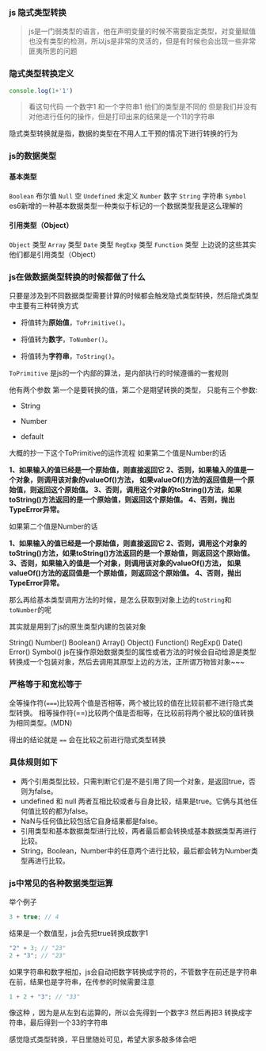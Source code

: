 ### js 隐式类型转换
> js是一门弱类型的语言，他在声明变量的时候不需要指定类型，对变量赋值也没有类型的检测，所以js是非常的灵活的，但是有时候也会出现一些非常匪夷所思的问题

### 隐式类型转换定义
```javascript
console.log(1+'1')
```
> 看这句代码 一个数字1 和一个字符串1 他们的类型是不同的 但是我们并没有对他进行任何的操作，但是打印出来的结果是一个11的字符串

隐式类型转换就是指，数据的类型在不用人工干预的情况下进行转换的行为

### js的数据类型

#### 基本类型
`Boolean` 布尔值
`Null` 空
`Undefined` 未定义
`Number` 数字
`String` 字符串
`Symbol` es6新增的一种基本数据类型一种类似于标记的一个数据类型我是这么理解的

#### 引用类型（Object）
`Object` 类型
`Array` 类型
`Date` 类型
`RegExp` 类型
`Function` 类型
上边说的这些其实他们都是引用类型（Object）

### js在做数据类型转换的时候都做了什么

只要是涉及到不同数据类型需要计算的时候都会触发隐式类型转换，然后隐式类型中主要有三种转换方式

- 将值转为**原始值**，`ToPrimitive()`。

- 将值转为**数字**，`ToNumber()`。

- 将值转为**字符串**，`ToString()`。

`ToPrimitive` 是js的一个内部的算法，是内部执行的时候遵循的一套规则

他有两个参数 第一个是要转换的值，第二个是期望转换的类型， 只能有三个参数:

- String

- Number

- default

大概的抄一下这个ToPrimitive的运作流程
如果第二个值是Number的话

**1、如果输入的值已经是一个原始值，则直接返回它 2、否则，如果输入的值是一个对象，则调用该对象的valueOf()方法， 如果valueOf()方法的返回值是一个原始值，则返回这个原始值。 3、否则，调用这个对象的toString()方法，如果toString()方法返回的是一个原始值，则返回这个原始值。 4、否则，抛出TypeError异常。**

如果第二个值是Number的话

**1、如果输入的值已经是一个原始值，则直接返回它 2、否则，调用这个对象的toString()方法，如果toString()方法返回的是一个原始值，则返回这个原始值。 3、否则，如果输入的值是一个对象，则调用该对象的valueOf()方法， 如果valueOf()方法的返回值是一个原始值，则返回这个原始值。 4、否则，抛出TypeError异常。**

那么再给基本类型调用方法的时候，是怎么获取到对象上边的`toString`和`toNumber`的呢

其实就是用到了js的原生类型内建的包装对象

String()
Number()
Boolean()
Array()
Object()
Function()
RegExp()
Date()
Error()
Symbol()
js在操作原始数据类型的属性或者方法的时候会自动给源是类型转换成一个包装对象，然后去调用其原型上边的方法，正所谓万物皆对象~~~

### 严格等于和宽松等于
全等操作符(`===`)比较两个值是否相等，两个被比较的值在比较前都不进行隐式类型转换。 相等操作符(==)比较两个值是否相等，在比较前将两个被比较的值转换为相同类型。(MDN)

得出的结论就是 `==` 会在比较之前进行隐式类型转换

### 具体规则如下

- 两个引用类型比较，只需判断它们是不是引用了同一个对象，是返回true，否则为false。
- undefined 和 null 两者互相比较或者与自身比较，结果是true。它俩与其他任何值比较的都为false。
- NaN与任何值比较包括它自身结果都是false。
- 引用类型和基本数据类型进行比较，两者最后都会转换成基本数据类型再进行比较。
- String，Boolean，Number中的任意两个进行比较，最后都会转为Number类型再进行比较。
### js中常见的各种数据类型运算
举个例子

```javascript
3 + true; // 4
```
结果是一个数值型，js会先把true转换成数字1
```javascript
"2" + 3; // "23"
2 + "3"; // "23"
```
如果字符串和数字相加，js会自动把数字转换成字符的，不管数字在前还是字符串在前，结果也是字符串，在传参的时候需要注意

```javascript
1 + 2 + "3"; // "33"
```
像这种 ，因为是从左到右运算的，所以会先得到一个数字3 然后再把3 转换成字符串，最后得到一个33的字符串

感觉隐式类型转换，平日里随处可见，希望大家多敲多体会吧
